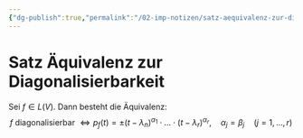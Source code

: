```yaml
---
{"dg-publish":true,"permalink":"/02-imp-notizen/satz-aequivalenz-zur-diagonalisierbarkeit/","dgHomeLink":true,"dgPassFrontmatter":false}
---
```



# Satz Äquivalenz zur Diagonalisierbarkeit

Sei $f\in L(V)$. Dann besteht die Äquivalenz: $$f\text{ diagonalisierbar }\iff p_f(t)=\pm(t-\lambda_n)^{\alpha_1}\cdot...\cdot(t-\lambda_r)^{\alpha_r}, \quad\alpha_j=\beta_j \quad(j=1,...,r)$$
